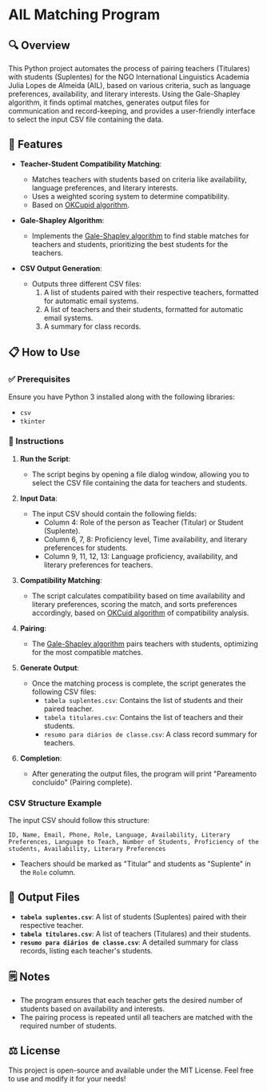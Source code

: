 # AIL Matching Program

## :mag: Overview

This Python project automates the process of pairing teachers (Titulares) with students (Suplentes) for the NGO International Linguistics Academia Julia Lopes de Almeida (AIL), based on various criteria, such as language preferences, availability, and literary interests. Using the Gale-Shapley algorithm, it finds optimal matches, generates output files for communication and record-keeping, and provides a user-friendly interface to select the input CSV file containing the data.

## :jigsaw: Features

- **Teacher-Student Compatibility Matching**: 
  - Matches teachers with students based on criteria like availability, language preferences, and literary interests.
  - Uses a weighted scoring system to determine compatibility.
  - Based on [OKCupid algorithm](https://youtu.be/m9PiPlRuy6E?si=QHwFv_NZ_BnlTrgJ).
  
- **Gale-Shapley Algorithm**: 
  - Implements the [Gale-Shapley algorithm](https://youtu.be/Qcv1IqHWAzg?si=bCLXhHpuMO13UDGH) to find stable matches for teachers and students, prioritizing the best students for the teachers.

- **CSV Output Generation**:
  - Outputs three different CSV files:
    1. A list of students paired with their respective teachers, formatted for automatic email systems.
    2. A list of teachers and their students, formatted for automatic email systems.
    3. A summary for class records.

## :clipboard: How to Use

### :white_check_mark: Prerequisites
Ensure you have Python 3 installed along with the following libraries:
- `csv`
- `tkinter`

### :page_with_curl: Instructions

1. **Run the Script**:
   - The script begins by opening a file dialog window, allowing you to select the CSV file containing the data for teachers and students.
   
2. **Input Data**:
   - The input CSV should contain the following fields:
     - Column 4: Role of the person as Teacher (Titular) or Student (Suplente).
     - Column 6, 7, 8: Proficiency level, Time availability, and literary preferences for students.
     - Column 9, 11, 12, 13: Language proficiency, availability, and literary preferences for teachers.

3. **Compatibility Matching**:
   - The script calculates compatibility based on time availability and literary preferences, scoring the match, and sorts preferences accordingly, based on [OKCuid algorithm](https://youtu.be/m9PiPlRuy6E?si=QHwFv_NZ_BnlTrgJ) of compatibility analysis.

4. **Pairing**:
   - The [Gale-Shapley algorithm](https://en.wikipedia.org/wiki/Gale%E2%80%93Shapley_algorithm) pairs teachers with students, optimizing for the most compatible matches.

5. **Generate Output**:
   - Once the matching process is complete, the script generates the following CSV files:
     - `tabela suplentes.csv`: Contains the list of students and their paired teacher.
     - `tabela titulares.csv`: Contains the list of teachers and their students.
     - `resumo para diários de classe.csv`: A class record summary for teachers.

6. **Completion**:
   - After generating the output files, the program will print "Pareamento concluído" (Pairing complete).

### CSV Structure Example

The input CSV should follow this structure:
```
ID, Name, Email, Phone, Role, Language, Availability, Literary Preferences, Language to Teach, Number of Students, Proficiency of the students, Availability, Literary Preferences
```
- Teachers should be marked as "Titular" and students as "Suplente" in the `Role` column.

## :file_folder: Output Files

- **`tabela suplentes.csv`**: A list of students (Suplentes) paired with their respective teacher.
- **`tabela titulares.csv`**: A list of teachers (Titulares) and their students.
- **`resumo para diários de classe.csv`**: A detailed summary for class records, listing each teacher's students.

## :spiral_notepad: Notes

- The program ensures that each teacher gets the desired number of students based on availability and interests.
- The pairing process is repeated until all teachers are matched with the required number of students.

## :balance_scale: License

This project is open-source and available under the MIT License. Feel free to use and modify it for your needs!